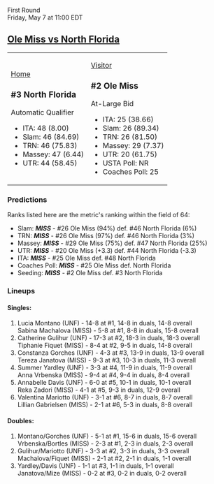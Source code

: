 First Round  
Friday, May 7 at 11:00 EDT
## [Ole Miss vs North Florida](https://www.ncaa.com/game/5833660) 

<table><tr><td>  

[Home](https://www.ncaa.com/sites/default/files/images/logos/schools/n/north-florida.70.png)  

### #3 North Florida  

Automatic Qualifier  
- ITA: 48 (8.00)  
- Slam: 46 (84.69)  
- TRN: 46 (75.83)  
- Massey: 47 (6.44)  
- UTR: 44 (58.45)  

</td><td>  

[Visitor](https://www.ncaa.com/sites/default/files/images/logos/schools/o/ole-miss.70.png)  

### #2 Ole Miss  

At-Large Bid  
- ITA: 25 (38.66)  
- Slam: 26 (89.34)  
- TRN: 26 (81.50)  
- Massey: 29 (7.37)  
- UTR: 20 (61.75)  
- USTA Poll: NR  
- Coaches Poll: 25  

</td></tr></table>  

### Predictions  

Ranks listed here are the metric's ranking within the field of 64:  
- Slam: ***MISS*** - #26 Ole Miss (94%) def. #46 North Florida (6%)  
- TRN: ***MISS*** - #26 Ole Miss (97%) def. #46 North Florida (3%)  
- Massey: ***MISS*** - #29 Ole Miss (75%) def. #47 North Florida (25%)  
- UTR: ***MISS*** - #20 Ole Miss (+3.3) def. #44 North Florida (-3.3)  
- ITA: ***MISS*** - #25 Ole Miss def. #48 North Florida  
- Coaches Poll: ***MISS*** - #25 Ole Miss def. North Florida  
- Seeding: ***MISS*** - #2 Ole Miss def. #3 North Florida  

### Lineups  

#### Singles:  
1. Lucia Montano (UNF) - 14-8 at #1, 14-8 in duals, 14-8 overall  
   Sabina Machalova (MISS) - 5-8 at #1, 8-8 in duals, 15-8 overall
2. Catherine Gulihur (UNF) - 17-3 at #2, 18-3 in duals, 18-3 overall  
   Tiphanie Fiquet (MISS) - 8-4 at #2, 9-5 in duals, 14-8 overall
3. Constanza Gorches (UNF) - 4-3 at #3, 13-9 in duals, 13-9 overall  
   Tereza Janatova (MISS) - 9-3 at #3, 10-3 in duals, 11-3 overall
4. Summer Yardley (UNF) - 3-3 at #4, 11-9 in duals, 11-9 overall  
   Anna Vrbenska (MISS) - 9-4 at #4, 9-4 in duals, 8-4 overall
5. Annabelle Davis (UNF) - 6-0 at #5, 10-1 in duals, 10-1 overall  
   Reka Zadori (MISS) - 4-1 at #5, 9-3 in duals, 12-9 overall
6. Valentina Mariotto (UNF) - 3-1 at #6, 8-7 in duals, 8-7 overall  
   Lillian Gabrielsen (MISS) - 2-1 at #6, 5-3 in duals, 8-8 overall

#### Doubles:  
1. Montano/Gorches (UNF) - 5-1 at #1, 15-6 in duals, 15-6 overall  
   Vrbenska/Bortles (MISS) - 2-3 at #1, 2-3 in duals, 2-3 overall
2. Gulihur/Mariotto (UNF) - 3-3 at #2, 3-3 in duals, 3-3 overall  
   Machalova/Fiquet (MISS) - 2-1 at #2, 2-1 in duals, 1-1 overall
3. Yardley/Davis (UNF) - 1-1 at #3, 1-1 in duals, 1-1 overall  
   Janatova/Mize (MISS) - 0-2 at #3, 0-2 in duals, 0-2 overall